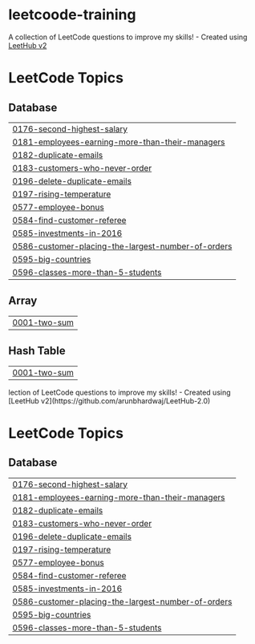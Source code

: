# leetcoode-training
A collection of LeetCode questions to improve my skills! - Created using [LeetHub v2](https://github.com/arunbhardwaj/LeetHub-2.0)

<!---LeetCode Topics Start-->
# LeetCode Topics
## Database
|  |
| ------- |
| [0176-second-highest-salary](https://github.com/qbk955/leetcoode-training/tree/master/0176-second-highest-salary) |
| [0181-employees-earning-more-than-their-managers](https://github.com/qbk955/leetcoode-training/tree/master/0181-employees-earning-more-than-their-managers) |
| [0182-duplicate-emails](https://github.com/qbk955/leetcoode-training/tree/master/0182-duplicate-emails) |
| [0183-customers-who-never-order](https://github.com/qbk955/leetcoode-training/tree/master/0183-customers-who-never-order) |
| [0196-delete-duplicate-emails](https://github.com/qbk955/leetcoode-training/tree/master/0196-delete-duplicate-emails) |
| [0197-rising-temperature](https://github.com/qbk955/leetcoode-training/tree/master/0197-rising-temperature) |
| [0577-employee-bonus](https://github.com/qbk955/leetcoode-training/tree/master/0577-employee-bonus) |
| [0584-find-customer-referee](https://github.com/qbk955/leetcoode-training/tree/master/0584-find-customer-referee) |
| [0585-investments-in-2016](https://github.com/qbk955/leetcoode-training/tree/master/0585-investments-in-2016) |
| [0586-customer-placing-the-largest-number-of-orders](https://github.com/qbk955/leetcoode-training/tree/master/0586-customer-placing-the-largest-number-of-orders) |
| [0595-big-countries](https://github.com/qbk955/leetcoode-training/tree/master/0595-big-countries) |
| [0596-classes-more-than-5-students](https://github.com/qbk955/leetcoode-training/tree/master/0596-classes-more-than-5-students) |
## Array
|  |
| ------- |
| [0001-two-sum](https://github.com/qbk955/leetcoode-training/tree/master/0001-two-sum) |
## Hash Table
|  |
| ------- |
| [0001-two-sum](https://github.com/qbk955/leetcoode-training/tree/master/0001-two-sum) |
<!---LeetCode Topics End-->lection of LeetCode questions to improve my skills! - Created using [LeetHub v2](https://github.com/arunbhardwaj/LeetHub-2.0)

<!---LeetCode Topics Start-->
# LeetCode Topics
## Database
|  |
| ------- |
| [0176-second-highest-salary](https://github.com/qbk955/leetcoode-training/tree/master/0176-second-highest-salary) |
| [0181-employees-earning-more-than-their-managers](https://github.com/qbk955/leetcoode-training/tree/master/0181-employees-earning-more-than-their-managers) |
| [0182-duplicate-emails](https://github.com/qbk955/leetcoode-training/tree/master/0182-duplicate-emails) |
| [0183-customers-who-never-order](https://github.com/qbk955/leetcoode-training/tree/master/0183-customers-who-never-order) |
| [0196-delete-duplicate-emails](https://github.com/qbk955/leetcoode-training/tree/master/0196-delete-duplicate-emails) |
| [0197-rising-temperature](https://github.com/qbk955/leetcoode-training/tree/master/0197-rising-temperature) |
| [0577-employee-bonus](https://github.com/qbk955/leetcoode-training/tree/master/0577-employee-bonus) |
| [0584-find-customer-referee](https://github.com/qbk955/leetcoode-training/tree/master/0584-find-customer-referee) |
| [0585-investments-in-2016](https://github.com/qbk955/leetcoode-training/tree/master/0585-investments-in-2016) |
| [0586-customer-placing-the-largest-number-of-orders](https://github.com/qbk955/leetcoode-training/tree/master/0586-customer-placing-the-largest-number-of-orders) |
| [0595-big-countries](https://github.com/qbk955/leetcoode-training/tree/master/0595-big-countries) |
| [0596-classes-more-than-5-students](https://github.com/qbk955/leetcoode-training/tree/master/0596-classes-more-than-5-students) |
